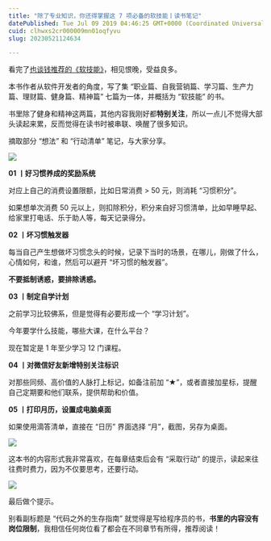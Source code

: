 ```yaml
---
title: "除了专业知识，你还得掌握这 7 项必备的软技能丨读书笔记"
datePublished: Tue Jul 09 2019 04:46:25 GMT+0000 (Coordinated Universal Time)
cuid: clhwxs2cr000009mn01oqfyvu
slug: 20230521124634

---
```


看完了[也谈钱推荐的《软技能》](https://mp.weixin.qq.com/s?__biz=MzUzNjE3NzQ3Nw==&mid=2247483900&idx=1&sn=70687e58c0dc70ba2664f0f8b31a0f5a&scene=21#wechat_redirect)，相见恨晚，受益良多。

本书作者从软件开发者的角度，写了集 “职业篇、自我营销篇、学习篇、生产力篇、理财篇、健身篇、精神篇” 七篇为一体，并概括为 “软技能” 的书。

书里除了健身和精神这两篇，其他内容我刚好都**特别关注**，所以一点儿不觉得大部头读起来累，反而觉得在读书时被串联、唤醒了很多知识。

摘取部分 “想法” 和 “行动清单” 笔记，与大家分享。

![](https://cdn.hashnode.com/res/hashnode/image/upload/v1684644340755/fc59e194-eb5b-46ac-8d83-0070355d63cc.png)

**01 丨好习惯养成的奖励系统**

对应上自己的消费设置限额，比如日常消费 &gt; 50 元，则消耗 “习惯积分”。

如果想单次消费 50 元以上，则扣除积分，积分来自好习惯清单，比如早睡早起、给家里打电话、乐于助人等，每天记录得分。

**02 丨坏习惯触发器**

每当自己产生想做坏习惯念头的时候，记录下当时的场景，在哪儿，刚做了什么，心情如何，和谁，然后可以避开 “坏习惯的触发器”。

**不要抵制诱惑，要排除诱惑。**

**03 丨制定自学计划**

之前学习比较佛系，但是觉得有必要形成一个 “学习计划”。

今年要学什么技能，哪些大课，在什么平台？

现在暂定是 1 年至少学习 12 门课程。

**04 丨对微信好友新增特别关注标识**

对那些同频、高价值的人脉打上标记，如备注前加 “★”，或者直接加星标，提醒自己定期要和他们联系，提供帮助和价值。

**05 丨打印月历，设置成电脑桌面**

如果使用滴答清单，直接在 “日历” 界面选择 “月”，截图，另存为桌面。

![](https://cdn.hashnode.com/res/hashnode/image/upload/v1684644357892/70f1cf89-92e4-4340-ac2e-b1fb3f198545.png)

这本书的内容形式我非常喜欢，在每章结束后会有 “采取行动” 的提示，读起来往往费时费力，因为不仅要思考，还要行动。

![](https://cdn.hashnode.com/res/hashnode/image/upload/v1684644367399/0ac35e3f-051c-4986-978a-83bbfa37b73a.jpeg)

最后做个提示。

别看副标题是 “代码之外的生存指南” 就觉得是写给程序员的书，**书里的内容没有岗位限制**，我相信任何岗位看了都会在不同章节有所得，推荐阅读！